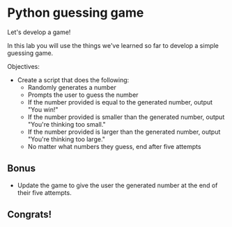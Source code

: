 # Python guessing game
Let's develop a game! 

In this lab you will use the things we've learned so far to develop a simple guessing game.

Objectives: 

* Create a script that does the following:
  * Randomly generates a number
  * Prompts the user to guess the number 
  * If the number provided is equal to the generated number, output "You win!"
  * If the number provided is smaller than the generated number, output "You're thinking too small."
  * If the number provided is larger than the generated number, output "You're thinking too large."
  * No matter what numbers they guess, end after five attempts



## Bonus

* Update the game to give the user the generated number at the end of their five attempts.




## Congrats!

